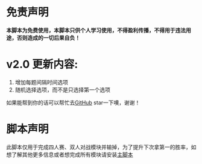 # 免责声明
**本脚本为免费使用，本脚本只供个人学习使用，不得盈利传播，不得用于违法用途，否则造成的一切后果自负！**

# v2.0 更新内容:
1. 增加每题间隔时间选项
2. 随机选择选项，而不是只选择第一个选项

如果能帮到你的话可以帮忙去[GitHub](https://github.com/dundunnp/hamibot-auto_xuexiqiangguo) star一下噢，谢谢！

# 脚本声明
此脚本仅用于完成四人赛、双人对战模块并输掉，为了提升下次拿第一的胜率，如想了解其他更多信息或者想完成所有模块请安装[主脚本](https://hamibot.com/marketplace/aQlXd)
